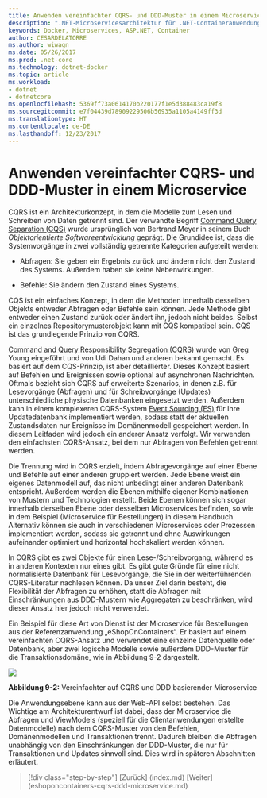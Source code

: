 ```yaml
---
title: Anwenden vereinfachter CQRS- und DDD-Muster in einem Microservice
description: ".NET-Microservicesarchitektur für .NET-Containeranwendungen | Anwenden einfacher CQRS- und DDD-Muster in einem Microservice"
keywords: Docker, Microservices, ASP.NET, Container
author: CESARDELATORRE
ms.author: wiwagn
ms.date: 05/26/2017
ms.prod: .net-core
ms.technology: dotnet-docker
ms.topic: article
ms.workload:
- dotnet
- dotnetcore
ms.openlocfilehash: 5369ff73a0614170b220177f1e5d388483ca19f8
ms.sourcegitcommit: e7f04439d78909229506b56935a1105a4149ff3d
ms.translationtype: HT
ms.contentlocale: de-DE
ms.lasthandoff: 12/23/2017
---
```

# <a name="applying-simplified-cqrs-and-ddd-patterns-in-a-microservice"></a>Anwenden vereinfachter CQRS- und DDD-Muster in einem Microservice

CQRS ist ein Architekturkonzept, in dem die Modelle zum Lesen und Schreiben von Daten getrennt sind. Der verwandte Begriff [Command Query Separation (CQS)](https://martinfowler.com/bliki/CommandQuerySeparation.html) wurde ursprünglich von Bertrand Meyer in seinem Buch *Objektorientierte Softwareentwicklung* geprägt. Die Grundidee ist, dass die Systemvorgänge in zwei vollständig getrennte Kategorien aufgeteilt werden:

-   Abfragen: Sie geben ein Ergebnis zurück und ändern nicht den Zustand des Systems. Außerdem haben sie keine Nebenwirkungen.

-   Befehle: Sie ändern den Zustand eines Systems.

CQS ist ein einfaches Konzept, in dem die Methoden innerhalb desselben Objekts entweder Abfragen oder Befehle sein können. Jede Methode gibt entweder einen Zustand zurück oder ändert ihn, jedoch nicht beides. Selbst ein einzelnes Repositorymusterobjekt kann mit CQS kompatibel sein. CQS ist das grundlegende Prinzip von CQRS.

[Command and Query Responsibility Segregation (CQRS)](https://martinfowler.com/bliki/CQRS.html) wurde von Greg Young eingeführt und von Udi Dahan und anderen bekannt gemacht. Es basiert auf dem CQS-Prinzip, ist aber detaillierter. Dieses Konzept basiert auf Befehlen und Ereignissen sowie optional auf asynchronen Nachrichten. Oftmals bezieht sich CQRS auf erweiterte Szenarios, in denen z.B. für Lesevorgänge (Abfragen) und für Schreibvorgänge (Updates) unterschiedliche physische Datenbanken eingesetzt werden. Außerdem kann in einem komplexeren CQRS-System [Event Sourcing (ES)](http://codebetter.com/gregyoung/2010/02/20/why-use-event-sourcing/) für Ihre Updatedatenbank implementiert werden, sodass statt der aktuellen Zustandsdaten nur Ereignisse im Domänenmodell gespeichert werden. In diesem Leitfaden wird jedoch ein anderer Ansatz verfolgt. Wir verwenden den einfachsten CQRS-Ansatz, bei dem nur Abfragen von Befehlen getrennt werden.

Die Trennung wird in CQRS erzielt, indem Abfragevorgänge auf einer Ebene und Befehle auf einer anderen gruppiert werden. Jede Ebene weist ein eigenes Datenmodell auf, das nicht unbedingt einer anderen Datenbank entspricht. Außerdem werden die Ebenen mithilfe eigener Kombinationen von Mustern und Technologien erstellt. Beide Ebenen können sich sogar innerhalb derselben Ebene oder desselben Microservices befinden, so wie in dem Beispiel (Microservice für Bestellungen) in diesem Handbuch. Alternativ können sie auch in verschiedenen Microservices oder Prozessen implementiert werden, sodass sie getrennt und ohne Auswirkungen aufeinander optimiert und horizontal hochskaliert werden können.

In CQRS gibt es zwei Objekte für einen Lese-/Schreibvorgang, während es in anderen Kontexten nur eines gibt. Es gibt gute Gründe für eine nicht normalisierte Datenbank für Lesevorgänge, die Sie in der weiterführenden CQRS-Literatur nachlesen können. Da unser Ziel darin besteht, die Flexibilität der Abfragen zu erhöhen, statt die Abfragen mit Einschränkungen aus DDD-Mustern wie Aggregaten zu beschränken, wird dieser Ansatz hier jedoch nicht verwendet.

Ein Beispiel für diese Art von Dienst ist der Microservice für Bestellungen aus der Referenzanwendung „eShopOnContainers“. Er basiert auf einem vereinfachten CQRS-Ansatz und verwendet eine einzelne Datenquelle oder Datenbank, aber zwei logische Modelle sowie außerdem DDD-Muster für die Transaktionsdomäne, wie in Abbildung 9-2 dargestellt.

![](./media/image2.png)

**Abbildung 9-2:** Vereinfachter auf CQRS und DDD basierender Microservice

Die Anwendungsebene kann aus der Web-API selbst bestehen. Das Wichtige am Architekturentwurf ist dabei, dass der Microservice die Abfragen und ViewModels (speziell für die Clientanwendungen erstellte Datenmodelle) nach dem CQRS-Muster von den Befehlen, Domänenmodellen und Transaktionen trennt. Dadurch bleiben die Abfragen unabhängig von den Einschränkungen der DDD-Muster, die nur für Transaktionen und Updates sinnvoll sind. Dies wird in späteren Abschnitten erläutert.


>[!div class="step-by-step"]
[Zurück] (index.md) [Weiter] (eshoponcontainers-cqrs-ddd-microservice.md)
